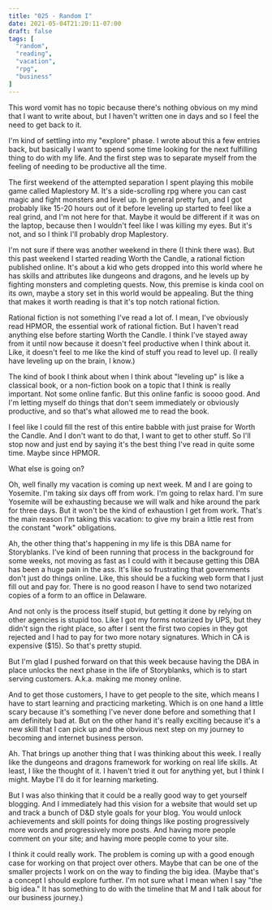 ```yaml
---
title: "025 - Random I"
date: 2021-05-04T21:20:11-07:00
draft: false
tags: [
  "random",
  "reading",
  "vacation",
  "rpg",
  "business"
]
---
```


This word vomit has no topic because there's nothing obvious on my
mind that I want to write about, but I haven't written one in days and
so I feel the need to get back to it.

I'm kind of settling into my "explore" phase. I wrote about this a few
entries back, but basically I want to spend some time looking for the
next fulfilling thing to do with my life. And the first step was to
separate myself from the feeling of needing to be productive all the
time.

The first weekend of the attempted separation I spent playing this
mobile game called Maplestory M. It's a side-scrolling rpg where you
can cast magic and fight monsters and level up. In general pretty fun,
and I got probably like 15-20 hours out of it before leveling up
started to feel like a real grind, and I'm not here for that. Maybe it
would be different if it was on the laptop, because then I wouldn't
feel like I was killing my eyes. But it's not, and so I think I'll
probably drop Maplestory.

I'm not sure if there was another weekend in there (I think there
was). But this past weekend I started reading Worth the Candle, a
rational fiction published online. It's about a kid who gets dropped
into this world where he has skills and attributes like dungeons and
dragons, and he levels up by fighting monsters and completing
quests. Now, this premise is kinda cool on its own, maybe a story set
in this world would be appealing. But the thing that makes it worth
reading is that it's top notch rational fiction.

Rational fiction is not something I've read a lot of. I mean, I've
obviously read HPMOR, the essential work of rational fiction. But I
haven't read anything else before starting Worth the Candle. I think
I've stayed away from it until now because it doesn't feel productive
when I think about it. Like, it doesn't feel to me like the kind of
stuff you read to level up. (I really have leveling up on the brain, I
know.)

The kind of book I think about when I think about "leveling up" is
like a classical book, or a non-fiction book on a topic that I think
is really important. Not some online fanfic. But this online fanfic is
soooo good. And I'm letting myself do things that don't seem
immediately or obviously productive, and so that's what allowed me to
read the book.

I feel like I could fill the rest of this entire babble with just
praise for Worth the Candle. And I don't want to do that, I want to
get to other stuff. So I'll stop now and just end by saying it's the
best thing I've read in quite some time. Maybe since HPMOR.

What else is going on?

Oh, well finally my vacation is coming up next week. M and I are going
to Yosemite. I'm taking six days off from work. I'm going to relax
hard. I'm sure Yosemite will be exhausting because we will walk and
hike around the park for three days. But it won't be the kind of
exhaustion I get from work. That's the main reason I'm taking this
vacation: to give my brain a little rest from the constant "work"
obligations.

Ah, the other thing that's happening in my life is this DBA name for
Storyblanks. I've kind of been running that process in the background
for some weeks, not moving as fast as I could with it because getting
this DBA has been a huge pain in the ass. It's like so frustrating
that governments don't just do things online. Like, this should be a
fucking web form that I just fill out and pay for. There is no good
reason I have to send two notarized copies of a form to an office in
Delaware.

And not only is the process itself stupid, but getting it done by
relying on other agencies is stupid too. Like I got my forms notarized
by UPS, but they didn't sign the right place, so after I sent the
first two copies in they got rejected and I had to pay for two more
notary signatures. Which in CA is expensive ($15). So that's pretty
stupid.

But I'm glad I pushed forward on that this week because having the DBA
in place unlocks the next phase in the life of Storyblanks, which is
to start serving customers. A.k.a. making me money online.

And to get those customers, I have to get people to the site, which
means I have to start learning and practicing marketing. Which is on
one hand a little scary because it's something I've never done before
and something that I am definitely bad at. But on the other hand it's
really exciting because it's a new skill that I can pick up and the
obvious next step on my journey to becoming and internet business
person.

Ah. That brings up another thing that I was thinking about this
week. I really like the dungeons and dragons framework for working on
real life skills. At least, I like the thought of it. I haven't tried
it out for anything yet, but I think I might. Maybe I'll do it for
learning marketing.

But I was also thinking that it could be a really good way to get
yourself blogging. And I immediately had this vision for a website
that would set up and track a bunch of D&D style goals for your
blog. You would unlock achievements and skill points for doing things
like posting progressively more words and progressively more
posts. And having more people comment on your site; and having more
people come to your site.

I think it could really work. The problem is coming up with a good
enough case for working on that project over others. Maybe that can be
one of the smaller projects I work on on the way to finding the big
idea. (Maybe that's a concept I should explore further. I'm not sure
what I mean when I say "the big idea." It has something to do with the
timeline that M and I talk about for our business journey.)

